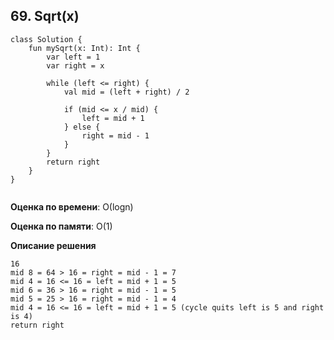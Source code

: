 ## 69. Sqrt(x)


```
class Solution {
    fun mySqrt(x: Int): Int {
        var left = 1
        var right = x

        while (left <= right) {
            val mid = (left + right) / 2

            if (mid <= x / mid) {
                left = mid + 1
            } else {
                right = mid - 1
            }
        }
        return right
    }
}


```

**Оценка по времени**: О(logn)


**Оценка по памяти**: О(1)


**Описание решения**
```
16
mid 8 = 64 > 16 = right = mid - 1 = 7
mid 4 = 16 <= 16 = left = mid + 1 = 5
mid 6 = 36 > 16 = right = mid - 1 = 5
mid 5 = 25 > 16 = right = mid - 1 = 4
mid 4 = 16 <= 16 = left = mid + 1 = 5 (cycle quits left is 5 and right is 4)
return right

```